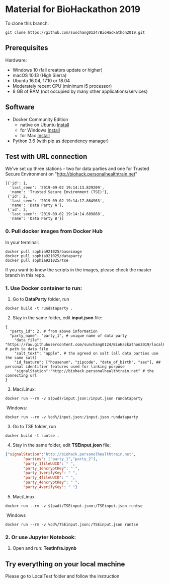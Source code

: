 # Material for BioHackathon 2019

To clone this branch: 

```shell
git clone https://github.com/sunchang0124/BioHackathon2019.git
```

## Prerequisites

Hardware: 

- Windows 10 (fall creators update or higher)
- macOS 10.13 (High Sierra)
- Ubuntu 16.04, 17.10 or 18.04
- Moderately recent CPU (minimum i5 processor)
- 8 GB of RAM (not occupied by many other applications/services)

## Software

- Docker Community Edition 
  - native on Ubuntu [Install](https://docs.docker.com/install/linux/docker-ce/ubuntu/#set-up-the-repository)
  - for Windows [Install](https://hub.docker.com/editions/community/docker-ce-desktop-windows)
  - for Mac [Install](https://hub.docker.com/editions/community/docker-ce-desktop-mac)
- Python 3.6 (with pip as dependency manager)

## Test with URL connection 

We've set up three stations - two for data parties and one for Trusted Secure Environment on "http://biohack.personalhealthtrain.net" 

```shell
[{'id': 1,
  'last_seen': '2019-09-02 19:14:13.829209',
  'name': 'Trusted Secure Environment (TSE)'},
 {'id': 2,
  'last_seen': '2019-09-02 19:14:17.864963',
  'name': 'Data Party A'},
 {'id': 3,
  'last_seen': '2019-09-02 19:14:14.689868',
  'name': 'Data Party B'}]
```

### 0. Pull docker images from Docker Hub

In your terminal: 

```shell
docker pull sophia921025/baseimage
docker pull sophia921025/dataparty
docker pull sophia921025/tse
```

If you want to know the scripts in the images, please check the master branch in this repo. 

### 1. Use Docker container to run:

1. Go to **DataParty** folder, run

```shell
docker build -t rundataparty .
```

2. Stay in the same folder, edit **input.json** file:

```shell
{
  "party_id": 2, # from above information
  "party_name": "party_1", # unique name of data party
    "data_file": "https://raw.githubusercontent.com/sunchang0124/BioHackathon2019/localRunning/containers/createContainer/Party_4_Container/data_party_4.csv", # path to data file
    "salt_text": "apple", # the agreed on salt (all data parties use the same salt)
    "id_feature": ["housenum", "zipcode", "date_of_birth", "sex"], ## personal identifier features used for linking purpose
    "signalStation":"http://biohack.personalhealthtrain.net" # the connecting url
}
```

3. Mac/Linux:

```shell
docker run --rm -v $(pwd)/input.json:/input.json rundataparty
```

​		Windows:

```shell
docker run --rm -v %cd%/input.json:/input.json rundataparty
```

3. Go to TSE folder, run

```shell
docker build -t runtse .
```

4. Stay in the same folder, edit **TSEinput.josn** file:

```json
{"signalStation":"http://biohack.personalhealthtrain.net",
        "parties": ["party_1","party_2"],
        "party_1fileUUID": " ", 
        "party_1encryptKey": " ", 
        "party_1verifyKey": " ",
        "party_4fileUUID": " ", 
        "party_4encryptKey": " ", 
        "party_4verifyKey": " "}
```

5. Mac/Linux

```shell
docker run --rm -v $(pwd)/TSEinput.json:/TSEinput.json runtse
```

​		Windows

```shell
docker run --rm -v %cd%/TSEinput.json:/TSEinput.json runtse
```

### 2. Or use Jupyter Notebook: 

1. Open and run: **TestInfra.ipynb**



## Try everything on your local machine

Please go to LocalTest folder and follow the instruction